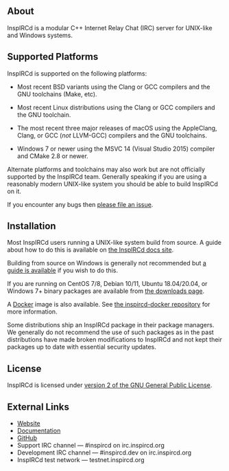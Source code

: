 ## About

InspIRCd is a modular C++ Internet Relay Chat (IRC) server for UNIX-like and Windows systems.

## Supported Platforms

InspIRCd is supported on the following platforms:

- Most recent BSD variants using the Clang or GCC compilers and the GNU toolchains (Make, etc).

- Most recent Linux distributions using the Clang or GCC compilers and the GNU toolchain.

- The most recent three major releases of macOS using the AppleClang, Clang, or GCC (*not* LLVM-GCC) compilers and the GNU toolchains.

- Windows 7 or newer using the MSVC 14 (Visual Studio 2015) compiler and CMake 2.8 or newer.

Alternate platforms and toolchains may also work but are not officially supported by the InspIRCd team. Generally speaking if you are using a reasonably modern UNIX-like system you should be able to build InspIRCd on it.

If you encounter any bugs then [please file an issue](https://github.com/inspircd/inspircd/issues/new/choose).

## Installation

Most InspIRCd users running a UNIX-like system build from source. A guide about how to do this is available on [the InspIRCd docs site](https://docs.inspircd.org/3/installation/source).

Building from source on Windows is generally not recommended but [a guide is available](https://github.com/inspircd/inspircd/blob/master/win/README.txt) if you wish to do this.

If you are running on CentOS 7/8, Debian 10/11, Ubuntu 18.04/20.04, or Windows 7+ binary packages are available from [the downloads page](https://github.com/inspircd/inspircd/releases/latest).

A [Docker](https://www.docker.com) image is also available. See [the inspircd-docker repository](https://github.com/inspircd/inspircd-docker) for more information.

Some distributions ship an InspIRCd package in their package managers. We generally do not recommend the use of such packages as in the past distributions have made broken modifications to InspIRCd and not kept their packages up to date with essential security updates.

## License

InspIRCd is licensed under [version 2 of the GNU General Public License](https://docs.inspircd.org/license).

## External Links

* [Website](https://www.inspircd.org)
* [Documentation](https://docs.inspircd.org)
* [GitHub](https://github.com/inspircd)
* Support IRC channel &mdash; \#inspircd on irc.inspircd.org
* Development IRC channel &mdash; \#inspircd.dev on irc.inspircd.org
* InspIRCd test network &mdash; testnet.inspircd.org
